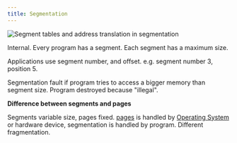 ```yaml
---
title: Segmentation
---
```


![Segment tables and address translation in segmentation](../attachments/cleanshot-2025-02-21-at-1129012x.png)

Internal. Every program has a segment. Each segment has a maximum size.

Applications use segment number, and offset. e.g. segment number 3, position 5.

Segmentation fault if program tries to access a bigger memory than segment size. Program destroyed because "illegal".

**Difference between segments and pages**

Segments variable size, pages fixed.
[pages](/computer-architecture-network-technology-and-operating-systems/operating-systems/paging) is handled by [Operating System](/computer-architecture-network-technology-and-operating-systems/operating-systems/operating-system) or hardware device, segmentation is handled by program.
Different fragmentation.